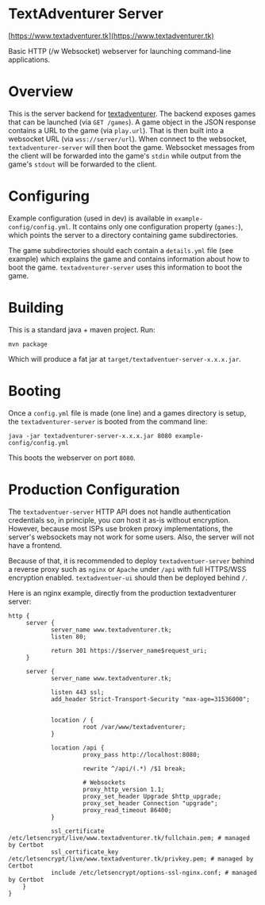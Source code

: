 # TextAdventurer Server

[https://www.textadventurer.tk](https://www.textadventurer.tk)

Basic HTTP (/w Websocket) webserver for launching command-line
applications.


# Overview

This is the server backend for
[textadventurer](https://www.textadventurer.tk). The backend exposes games
that can be launched (via `GET /games`). A game object in the JSON
response contains a URL to the game (via `play.url`). That is then
built into a websocket URL (via `wss://server/url`). When connect to
the websocket, `textadventurer-server` will then boot the
game. Websocket messages from the client will be forwarded into the
game's `stdin` while output from the game's `stdout` will be forwarded
to the client.


# Configuring

Example configuration (used in dev) is available in
`example-config/config.yml`. It contains only one configuration
property (`games:`), which points the server to a directory containing
game subdirectories.

The game subdirectories should each contain a `details.yml` file (see
example) which explains the game and contains information about how to
boot the game. `textadventurer-server` uses this information to boot
the game.


# Building

This is a standard java + maven project. Run:

```
mvn package
```

Which will produce a fat jar at `target/textadventuer-server-x.x.x.jar`.


# Booting

Once a `config.yml` file is made (one line) and a games directory is
setup, the `textadventurer-server` is booted from the command line:

```
java -jar textadventurer-server-x.x.x.jar 8080 example-config/config.yml
```

This boots the webserver on port `8080`.


# Production Configuration

The `textadventuer-server` HTTP API does not handle authentication
credentials so, in principle, you *can* host it as-is without
encryption. However, because most ISPs use broken proxy
implementations, the server's websockets may not work for some
users. Also, the server will not have a frontend.

Because of that, it is recommended to deploy `textadventuer-server`
behind a reverse proxy such as `nginx` or `Apache` under `/api` with
full HTTPS/WSS encryption enabled. `textadventuer-ui` should then be
deployed behind `/`.


Here is an nginx example, directly from the production textadventurer server:

```
http {
     server {
            server_name www.textadventurer.tk;
            listen 80;

            return 301 https://$server_name$request_uri;
     }

     server {
            server_name www.textadventurer.tk;

            listen 443 ssl;
            add_header Strict-Transport-Security "max-age=31536000";


            location / {
                     root /var/www/textadventurer;
            }

            location /api {
                     proxy_pass http://localhost:8080;

                     rewrite ^/api/(.*) /$1 break;

                     # Websockets
                     proxy_http_version 1.1;
                     proxy_set_header Upgrade $http_upgrade;
                     proxy_set_header Connection "upgrade";
                     proxy_read_timeout 86400;
            }

            ssl_certificate /etc/letsencrypt/live/www.textadventurer.tk/fullchain.pem; # managed by Certbot
            ssl_certificate_key /etc/letsencrypt/live/www.textadventurer.tk/privkey.pem; # managed by Certbot
            include /etc/letsencrypt/options-ssl-nginx.conf; # managed by Certbot
    }
}
```
